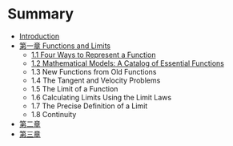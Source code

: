 # Summary

* [Introduction](README.md)
* [第一章 Functions and Limits](./articles/chapter01/chapter-01.md)
  * [1.1 Four Ways to Represent a Function](./articles/chapter01/chap101.md)
  * [1.2 Mathematical Models: A Catalog of Essential Functions](./articles/chapter01/chap102.md)
  * 1.3 New Functions from Old Functions
  * 1.4 The Tangent and Velocity Problems
  * 1.5 The Limit of a Function
  * 1.6 Calculating Limits Using the Limit Laws
  * 1.7 The Precise Definition of a Limit
  * 1.8 Continuity
* [第二章](./articles/chapter02/chapter-02.md)
* [第三章](./articles/chapter-03.md)




